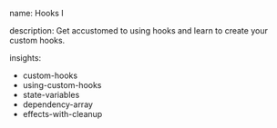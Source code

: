 name: Hooks I

description: Get accustomed to using hooks and learn to create your custom hooks.

insights:
  - custom-hooks
  - using-custom-hooks
  - state-variables
  - dependency-array
  - effects-with-cleanup